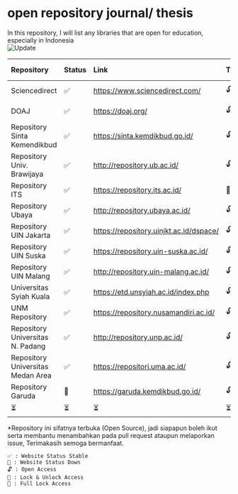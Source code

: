 # open repository journal/ thesis

In this repository, I will list any libraries that are open for education, especially in Indonesia <br>
![Update](https://img.shields.io/github/last-commit/fajriyan/open-repository?label=last%20update)

| Repository                        | Status | Link                                    | Type | Added on      | From   |
| :-------------------------------- | :----- | :-------------------------------------- | :--- | :------------ | :----- |
| Sciencedirect                     | ✅     | https://www.sciencedirect.com/          | 🔓   | February 2023 | Global |
| DOAJ                              | ✅     | https://doaj.org/                       | 🔓   | February 2023 | Global |
| Repository Sinta Kemendikbud      | ✅     | https://sinta.kemdikbud.go.id/          | 🔓   | February 2023 | IDN    |
| Repository Univ. Brawijaya        | ✅     | http://repository.ub.ac.id/             | 🔓   | February 2023 | IDN    |
| Repository ITS                    | ✅     | https://repository.its.ac.id/           | 🔐   | February 2023 | IDN    |
| Repository Ubaya                  | ✅     | http://repository.ubaya.ac.id/          | 🔓   | February 2023 | IDN    |
| Repository UIN Jakarta            | ✅     | https://repository.uinjkt.ac.id/dspace/ | 🔓   | February 2023 | IDN    |
| Repository UIN Suska              | ✅     | https://repository.uin-suska.ac.id/     | 🔓   | February 2023 | IDN    |
| Repository UIN Malang             | ✅     | http://repository.uin-malang.ac.id/     | 🔓   | February 2023 | IDN    |
| Universitas Syiah Kuala           | ✅     | https://etd.unsyiah.ac.id/index.php     | 🔓   | February 2023 | IDN    |
| UNM Repository                    | ✅     | https://repository.nusamandiri.ac.id/   | 🔓   | February 2023 | IDN    |
| Repository Universitas N. Padang  | ✅     | http://repository.unp.ac.id/            | 🔓   | February 2023 | IDN    |
| Repository Universitas Medan Area | ✅     | https://repositori.uma.ac.id/           | 🔓   | February 2023 | IDN    |
| Repository Garuda                 | 🔻     | https://garuda.kemdikbud.go.id/         | 🔓   | February 2023 | IDN    |
| ⏳                                | ⏳     | ⏳                                      | ⏳   | ⏳            | ⏳     |

\*Repository ini sifatnya terbuka (Open Source), jadi siapapun boleh ikut serta membantu menambahkan pada pull request ataupun melaporkan issue, Terimakasih semoga bermanfaat.

```
✅ : Website Status Stable
🔻 : Website Status Down
🔓 : Open Access
🔐 : Lock & Unlock Access
🔑 : Full Lock Access
```
